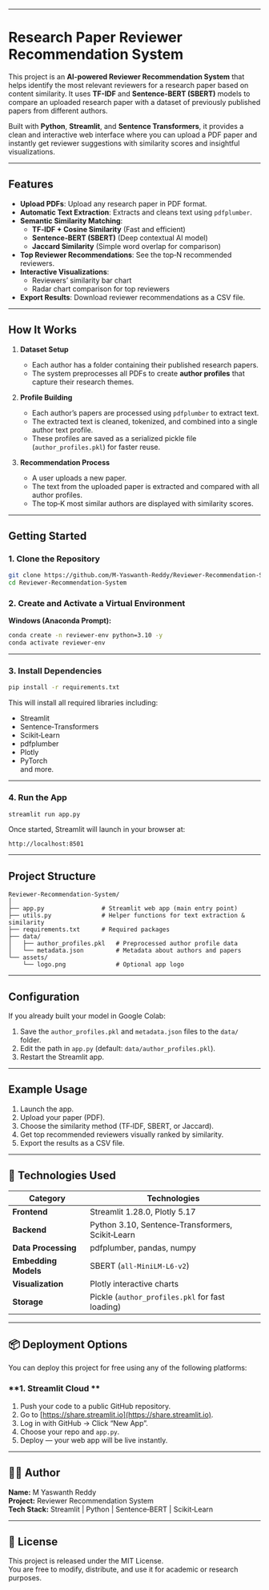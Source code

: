 ***
# Research Paper Reviewer Recommendation System

This project is an **AI-powered Reviewer Recommendation System** that helps identify the most relevant reviewers for a research paper based on content similarity. It uses **TF-IDF** and **Sentence‑BERT (SBERT)** models to compare an uploaded research paper with a dataset of previously published papers from different authors.

Built with **Python**, **Streamlit**, and **Sentence Transformers**, it provides a clean and interactive web interface where you can upload a PDF paper and instantly get reviewer suggestions with similarity scores and insightful visualizations.

***

## Features

- **Upload PDFs**: Upload any research paper in PDF format.
- **Automatic Text Extraction**: Extracts and cleans text using `pdfplumber`.
- **Semantic Similarity Matching**:
  - **TF‑IDF + Cosine Similarity** (Fast and efficient)
  - **Sentence‑BERT (SBERT)** (Deep contextual AI model)
  - **Jaccard Similarity** (Simple word overlap for comparison)
- **Top Reviewer Recommendations**: See the top‑N recommended reviewers.
- **Interactive Visualizations**:
  - Reviewers’ similarity bar chart
  - Radar chart comparison for top reviewers
- **Export Results**: Download reviewer recommendations as a CSV file.

***

## How It Works

1. **Dataset Setup**
   - Each author has a folder containing their published research papers.
   - The system preprocesses all PDFs to create **author profiles** that capture their research themes.

2. **Profile Building**
   - Each author’s papers are processed using `pdfplumber` to extract text.
   - The extracted text is cleaned, tokenized, and combined into a single author text profile.
   - These profiles are saved as a serialized pickle file (`author_profiles.pkl`) for faster reuse.

3. **Recommendation Process**
   - A user uploads a new paper.
   - The text from the uploaded paper is extracted and compared with all author profiles.
   - The top‑K most similar authors are displayed with similarity scores.

***

## Getting Started

### **1. Clone the Repository**
```bash
git clone https://github.com/M-Yaswanth-Reddy/Reviewer-Recommendation-System.git
cd Reviewer-Recommendation-System
```

### **2. Create and Activate a Virtual Environment**
**Windows (Anaconda Prompt):**
```bash
conda create -n reviewer-env python=3.10 -y
conda activate reviewer-env
```


***

### **3. Install Dependencies**
```bash
pip install -r requirements.txt
```

This will install all required libraries including:
- Streamlit
- Sentence‑Transformers
- Scikit‑Learn
- pdfplumber
- Plotly
- PyTorch  
and more.

***

### **4. Run the App**
```bash
streamlit run app.py
```
Once started, Streamlit will launch in your browser at:
```
http://localhost:8501
```

***

## Project Structure

```
Reviewer-Recommendation-System/
│
├── app.py                # Streamlit web app (main entry point)
├── utils.py              # Helper functions for text extraction & similarity
├── requirements.txt      # Required packages
├── data/
│   ├── author_profiles.pkl   # Preprocessed author profile data
│   └── metadata.json         # Metadata about authors and papers
└── assets/
    └── logo.png              # Optional app logo
```

***

## Configuration

If you already built your model in Google Colab:
1. Save the `author_profiles.pkl` and `metadata.json` files to the `data/` folder.
2. Edit the path in `app.py` (default: `data/author_profiles.pkl`).
3. Restart the Streamlit app.

***

## Example Usage

1. Launch the app.
2. Upload your paper (PDF).
3. Choose the similarity method (TF‑IDF, SBERT, or Jaccard).
4. Get top recommended reviewers visually ranked by similarity.
5. Export the results as a CSV file.

***

## 🧰 Technologies Used

| Category | Technologies |
|-----------|---------------|
| **Frontend** | Streamlit 1.28.0, Plotly 5.17 |
| **Backend** | Python 3.10, Sentence‑Transformers, Scikit‑Learn |
| **Data Processing** | pdfplumber, pandas, numpy |
| **Embedding Models** | SBERT (`all-MiniLM-L6-v2`) |
| **Visualization** | Plotly interactive charts |
| **Storage** | Pickle (`author_profiles.pkl` for fast loading) |

***

## 📦 Deployment Options

You can deploy this project for free using any of the following platforms:

### **1. Streamlit Cloud **
1. Push your code to a public GitHub repository.
2. Go to [https://share.streamlit.io](https://share.streamlit.io).
3. Log in with GitHub → Click “New App”.
4. Choose your repo and `app.py`.
5. Deploy — your web app will be live instantly.


***

## 🧑‍💻 Author
**Name:** M Yaswanth Reddy  
**Project:** Reviewer Recommendation System  
**Tech Stack:** Streamlit | Python | Sentence‑BERT | Scikit‑Learn

***

## 📝 License
This project is released under the MIT License.  
You are free to modify, distribute, and use it for academic or research purposes.
